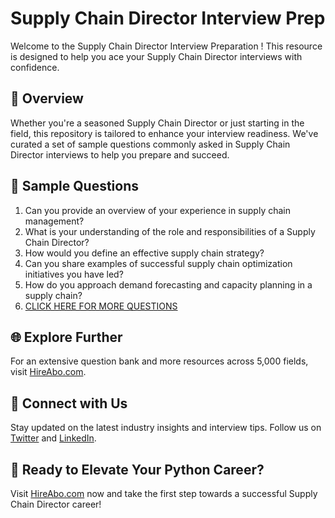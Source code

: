 # Supply Chain Director Interview Prep

Welcome to the Supply Chain Director Interview Preparation ! This resource is designed to help you ace your Supply Chain Director interviews with confidence.

## 🚀 Overview

Whether you're a seasoned Supply Chain Director or just starting in the field, this repository is tailored to enhance your interview readiness. We've curated a set of sample questions commonly asked in Supply Chain Director interviews to help you prepare and succeed.

## 📝 Sample Questions

1. Can you provide an overview of your experience in supply chain management?
2. What is your understanding of the role and responsibilities of a Supply Chain Director?
3. How would you define an effective supply chain strategy?
4. Can you share examples of successful supply chain optimization initiatives you have led?
5. How do you approach demand forecasting and capacity planning in a supply chain?
6. [CLICK HERE FOR MORE QUESTIONS](https://hireabo.com/job/23_1_5/Supply%20Chain%20Director)

## 🌐 Explore Further

For an extensive question bank and more resources across 5,000 fields, visit [HireAbo.com](https://www.hireabo.com).

## 📱 Connect with Us

Stay updated on the latest industry insights and interview tips. Follow us on [Twitter](https://twitter.com/hireabo) and [LinkedIn](https://www.linkedin.com/in/hire-abo-3609972a8/).

## 🚀 Ready to Elevate Your Python Career?

Visit [HireAbo.com](https://www.hireabo.com) now and take the first step towards a successful Supply Chain Director career!